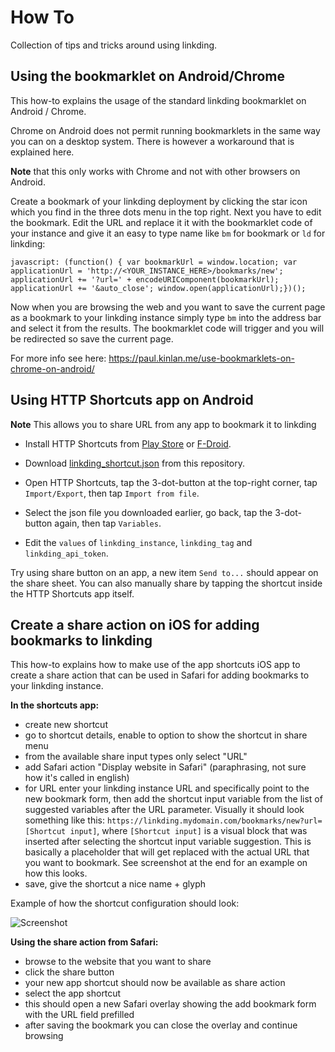 # How To

Collection of tips and tricks around using linkding.

## Using the bookmarklet on Android/Chrome

This how-to explains the usage of the standard linkding bookmarklet on Android / Chrome. 

Chrome on Android does not permit running bookmarklets in the same way you can on a desktop system. There is however a workaround that is explained here.

**Note** that this only works with Chrome and not with other browsers on Android.

Create a bookmark of your linkding deployment by clicking the star icon which you find in the three dots menu in the top right. Next you have to edit the bookmark. Edit the URL and replace it it with the bookmarklet code of your instance and give it an easy to type name like `bm` for bookmark or `ld` for linkding:

```
javascript: (function() { var bookmarkUrl = window.location; var applicationUrl = 'http://<YOUR_INSTANCE_HERE>/bookmarks/new'; applicationUrl += '?url=' + encodeURIComponent(bookmarkUrl); applicationUrl += '&auto_close'; window.open(applicationUrl);})();
```

Now when you are browsing the web and you want to save the current page as a bookmark to your linkding instance simply type `bm` into the address bar and select it from the results. The bookmarklet code will trigger and you will be redirected so save the current page.

For more info see here: https://paul.kinlan.me/use-bookmarklets-on-chrome-on-android/

## Using HTTP Shortcuts app on Android

**Note** This allows you to share URL from any app to bookmark it to linkding

- Install HTTP Shortcuts from [Play Store](https://play.google.com/store/apps/details?id=ch.rmy.android.http_shortcuts) or [F-Droid](https://f-droid.org/en/packages/ch.rmy.android.http_shortcuts/).

- Download [linkding_shortcut.json](../linkding_shortcut.json) from this repository.

- Open HTTP Shortcuts, tap the 3-dot-button at the top-right corner, tap `Import/Export`, then tap `Import from file`.

- Select the json file you downloaded earlier, go back, tap the 3-dot-button again, then tap `Variables`.

- Edit the `values` of `linkding_instance`, `linkding_tag` and `linkding_api_token`.

Try using share button on an app, a new item `Send to...` should appear on the share sheet. You can also manually share by tapping the shortcut inside the HTTP Shortcuts app itself.

## Create a share action on iOS for adding bookmarks to linkding

This how-to explains how to make use of the app shortcuts iOS app to create a share action that can be used in Safari for adding bookmarks to your linkding instance.

**In the shortcuts app:**
- create new shortcut
- go to shortcut details, enable to option to show the shortcut in share menu
- from the available share input types only select "URL"
- add Safari action "Display website in Safari" (paraphrasing, not sure how it's called in english)
- for URL enter your linkding instance URL and specifically point to the new bookmark form, then add the shortcut input variable from the list of suggested variables after the URL parameter. Visually it should look something like this: `https://linkding.mydomain.com/bookmarks/new?url=[Shortcut input]`, where `[Shortcut input]` is a visual block that was inserted after selecting the shortcut input variable suggestion. This is basically a placeholder that will get replaced with the actual URL that you want to bookmark. See screenshot at the end for an example on how this looks.
- save, give the shortcut a nice name + glyph

Example of how the shortcut configuration should look:

![Screenshot](/docs/ios-app-shortcut-example.png?raw=true "Screenshot demonstrating how to insert the input placeholder into the URL")

**Using the share action from Safari:**
- browse to the website that you want to share
- click the share button
- your new app shortcut should now be available as share action
- select the app shortcut
- this should open a new Safari overlay showing the add bookmark form with the URL field prefilled
- after saving the bookmark you can close the overlay and continue browsing

